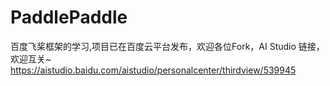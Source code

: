 # PaddlePaddle
百度飞桨框架的学习,项目已在百度云平台发布，欢迎各位Fork，AI Studio
链接，欢迎互关~ https://aistudio.baidu.com/aistudio/personalcenter/thirdview/539945

